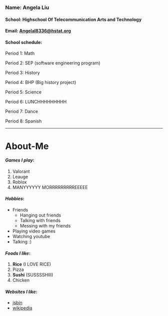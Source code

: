 
### Name: Angela Liu

#### School: Highschool Of Telecommunication Arts and Technology

#### Email: Angelal8336@hstat.org

#### School schedule:
Period 1: Math

Period 2: SEP (software engineering program)

Period 3: History

Period 4: BHP (Big history project)

Period 5: Science

Period 6: LUNCHHHHHHHHH

Period 7: Dance

Period 8: Spanish


---

# About-Me

#### _Games I play_:

1. Valorant
2. Leauge
3. Roblox
4. MANYYYYYY MORRRRRRRRREEEEE

#### _Hobbies_:

* Friends
  * Hanging out friends
  * Talking with friends
  * Messing with my friends
* Playing video games
* Watching youtube
* Talking :)

#### _Foods I like_:

1. **Rice** (I LOVE RICE)
2. Pizza
3. **Sushi** (SUSSSSHIII)
4. Chicken

#### _Websites I like_:

* [jsbin](https://jsbin.com/?html,output)
* [wikipedia](https://www.wikipedia.org/)
